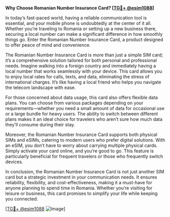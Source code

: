 **Why Choose Romanian Number Insurance Card? [[TG💪+ @esim1088](https://t.me/s/esim1088)]**

In today’s fast-paced world, having a reliable communication tool is essential, and your mobile phone is undoubtedly at the center of it all. Whether you’re traveling to Romania or setting up a new business there, securing a local number can make a significant difference in how smoothly things go. Enter the Romanian Number Insurance Card, a product designed to offer peace of mind and convenience.

The Romanian Number Insurance Card is more than just a simple SIM card; it’s a comprehensive solution tailored for both personal and professional needs. Imagine walking into a foreign country and immediately having a local number that works seamlessly with your device. This card allows you to enjoy local rates for calls, texts, and data, eliminating the stress of international charges. It’s like having a local friend who helps you navigate the telecom landscape with ease.

For those concerned about data usage, this card also offers flexible data plans. You can choose from various packages depending on your requirements—whether you need a small amount of data for occasional use or a large bundle for heavy users. The ability to switch between different plans makes it an ideal choice for travelers who aren’t sure how much data they’ll consume during their stay.

Moreover, the Romanian Number Insurance Card supports both physical SIMs and eSIMs, catering to modern users who prefer digital solutions. With an eSIM, you don’t have to worry about carrying multiple physical cards. Simply activate your card online, and you’re good to go. This feature is particularly beneficial for frequent travelers or those who frequently switch devices.

In conclusion, the Romanian Number Insurance Card is not just another SIM card but a strategic investment in your communication needs. It ensures reliability, flexibility, and cost-effectiveness, making it a must-have for anyone planning to spend time in Romania. Whether you’re visiting for leisure or business, this card promises to simplify your life while keeping you connected.

[[TG💪+ @esim1088](https://t.me/s/esim1088) ![Image](https://i.postimg.cc/Y0z9fWf4/image.png)]